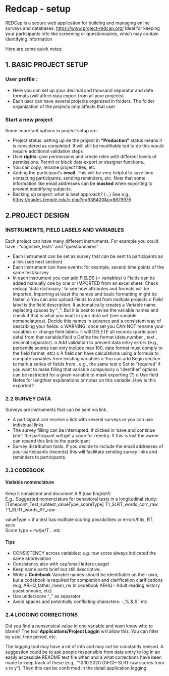 # Redcap - setup 
REDCap is a secure web application for building and managing online surveys and databases. https://www.project-redcap.org/
Ideal for keeping your participants info like screening or questionnaires, which may contain identifying information 

Here are some quick notes: 
## 1. BASIC PROJECT SETUP
### User profile :
- Here you can set up your decimal and thousand separator and date formats (will affect data export from all your projects)
-	Each user can have several projects organized in folders. The folder organization of the projects only affects that user 

### Start a new project 
Some important options in project setup are:
-	 Project status. setting up de the project in **“Production”** status means it is considered as completed. It will still be modifiable but to do this would require additional validation steps
-	User **rights**: give permissions and create roles with different levels of permissions. Permit or block data export or designer functions..
-	You can copy, rename project titles, etc
- Adding the participant’s **email**. This will be very helpful to save time contacting participants, sending reminders, etc. Note that some information like email addresses can be **masked** when exporting to prevent identifying subjects. 
-	Backing up project: what is best approach?   (...) See e.g.,  https://guides.temple.edu/c.php?g=936400&p=6879976

## 2.PROJECT DESIGN
### INSTRUMENTS, FIELD LABELS AND VARIABLES
Each project can have many different instruments. For example you could have : “cognitive_tests”  and “questionnaires” . 
-	Each instrument can be set as survey that can be sent to participants as a link (see next section)
-	Each instrument can have events: for example, several time points of the same test/survey
-	In each instrument you can add FIELDS (= variables)
o	Fields can be added manually  one by one or IMPORTED from an excel sheet. Check redcap ‘data dictionary ‘ to see how attributes and formats will be imported. Importing at least the names and basic formatting might be faster. 
o	You can also upload Fields to and from multiple projects
o	Field label is the field description. It automatically creates a Variable name replacing spaces by “_”. But it is best to revise the variable names and check if that is what you want in your data set (see variable nomenclatures). Decide this names in advance and a consistent way of describing your fields.
o	WARNING: once set you CAN NOT rename your variables or change field labels. It will DELETE all records (participant data) from that variable/field
o	Define the format (date,number , text ,  decimal separator).
o	Add validation to prevent data entry errors  (e.g., percentile scores can only include max 100, date format must comply to the field format, etc)
o	A field can have calculations using a formula to compute variables from existing variables
o	You can add Begin section  to mark a series of fields from , e.g., the same test
o	Set to “required’ if you want to make filling that variable compulsory
o	‘Identifier’ options can be restricted for a given variable to mask exporting (?)
o	Use field Notes for lengthier explanations or notes on this variable .How is this exported?

### 2.2	SURVEY DATA
Surveys are instruments that can be sent via link . 
-	A participant can receive a link with several surveys or you can use individual links
-	The survey filling can be interrupted. If clicked in ‘save and continue later’ the participant will get a code for reentry. If this is lost  the owner can resend this link to the participant
-	Survey distribution tools. If you decide to include the email addresses of your participants (records) this will facilitate sending survey links and reminders to participants. 

### 2.3	CODEBOOK
#### Variable nomenclature 
Keep it consistent and document it !! (use English!)  
E.g.,  Suggested nomenclature for behavioral tests in a longitudinal study:
	[Timepoint_Test_subtest_valueType_scoreType]
              T1_SLRT_words_corr_raw
              T1_SLRT_words_RT_raw

valueType  = if a test has multiple scoring possibilities or errors/hits, RT, accu  
Score type = rw/pr/T …etc

#### Tips 
-	CONSISTENCY across variables: e.g. raw score always indicated the same abbreviation
-	Consistency also with cap/small letters usage! 
-	Keep name parts brief but still descriptive.
-	Write a **Codebook** Variable names should be identifiable on their own, but a codebook is required for completion and clarification clarifications (e.g, ARHQ_father_mean_rw  In codebook ARHQ= Adult reading history questionnaire, etc).
-	Use underscore “_” as separator
-	Avoid spaces and potentially conflicting characters: -,%,&,$,’ etc	

### 2.4	LOGGING CORRECTIONS
Did you find a nonsensical value in one variable and want know who to blame? The tool **Applications/Project Loggin**  will allow this. You can filter by user, time period, etc.

The logging tool may have a lot of info and may not be constantly revised. A suggestion could be to ask people responsible from data entry to log in an easily accessible README text file when and a what corrections have been made to keep track of these (e.g., “10.10.2020 (GFG)– SLRT raw scores from x to y”).   Then this can be confirmed in the detail application logging.
 
